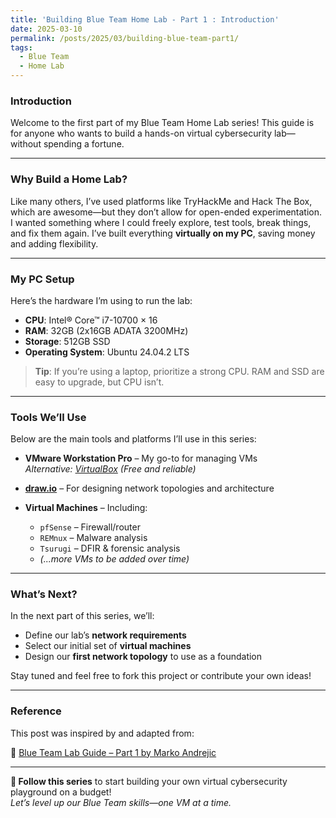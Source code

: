 ```yaml
---
title: 'Building Blue Team Home Lab - Part 1 : Introduction'
date: 2025-03-10
permalink: /posts/2025/03/building-blue-team-part1/
tags:
  - Blue Team
  - Home Lab
---
```


### Introduction
Welcome to the first part of my Blue Team Home Lab series! This guide is for anyone who wants to build a hands-on virtual cybersecurity lab—without spending a fortune.

---

### Why Build a Home Lab?

Like many others, I’ve used platforms like TryHackMe and Hack The Box, which are awesome—but they don’t allow for open-ended experimentation. I wanted something where I could freely explore, test tools, break things, and fix them again. I’ve built everything **virtually on my PC**, saving money and adding flexibility.

---

### My PC Setup

Here’s the hardware I’m using to run the lab:

- **CPU**: Intel® Core™ i7-10700 × 16
- **RAM**: 32GB (2x16GB ADATA 3200MHz)
- **Storage**: 512GB SSD
- **Operating System**: Ubuntu 24.04.2 LTS

> **Tip**: If you’re using a laptop, prioritize a strong CPU. RAM and SSD are easy to upgrade, but CPU isn’t.

---

### Tools We’ll Use

Below are the main tools and platforms I’ll use in this series:

- **VMware Workstation Pro** – My go-to for managing VMs  
  *Alternative: [VirtualBox](https://www.virtualbox.org/) (Free and reliable)*

- **[draw.io](https://draw.io/)** – For designing network topologies and architecture

- **Virtual Machines** – Including:
  - `pfSense` – Firewall/router
  - `REMnux` – Malware analysis
  - `Tsurugi` – DFIR & forensic analysis
  - *(...more VMs to be added over time)*

---

### What’s Next?

In the next part of this series, we’ll:

- Define our lab’s **network requirements**
- Select our initial set of **virtual machines**
- Design our **first network topology** to use as a foundation

Stay tuned and feel free to fork this project or contribute your own ideas!

---

### Reference

This post was inspired by and adapted from:

🔗 [Blue Team Lab Guide – Part 1 by Marko Andrejic](https://facyber.me/posts/blue-team-lab-guide-part-1/)

---

**🔗 Follow this series** to start building your own virtual cybersecurity playground on a budget!  
*Let’s level up our Blue Team skills—one VM at a time.*
